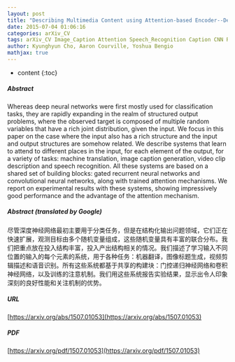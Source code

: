 ```yaml
---
layout: post
title: "Describing Multimedia Content using Attention-based Encoder--Decoder Networks"
date: 2015-07-04 01:06:16
categories: arXiv_CV
tags: arXiv_CV Image_Caption Attention Speech_Recognition Caption CNN RNN Classification Recognition
author: Kyunghyun Cho, Aaron Courville, Yoshua Bengio
mathjax: true
---
```


* content
{:toc}

##### Abstract
Whereas deep neural networks were first mostly used for classification tasks, they are rapidly expanding in the realm of structured output problems, where the observed target is composed of multiple random variables that have a rich joint distribution, given the input. We focus in this paper on the case where the input also has a rich structure and the input and output structures are somehow related. We describe systems that learn to attend to different places in the input, for each element of the output, for a variety of tasks: machine translation, image caption generation, video clip description and speech recognition. All these systems are based on a shared set of building blocks: gated recurrent neural networks and convolutional neural networks, along with trained attention mechanisms. We report on experimental results with these systems, showing impressively good performance and the advantage of the attention mechanism.

##### Abstract (translated by Google)
尽管深度神经网络最初主要用于分类任务，但是在结构化输出问题领域，它们正在快速扩展，观测目标由多个随机变量组成，这些随机变量具有丰富的联合分布。我们把重点放在投入结构丰富，投入产出结构相关的情况。我们描述了学习输入不同位置的输入的每个元素的系统，用于各种任务：机器翻译，图像标题生成，视频剪辑描述和语音识别。所有这些系统都基于共享的构建块：门控递归神经网络和卷积神经网络，以及训练的注意机制。我们用这些系统报告实验结果，显示出令人印象深刻的良好性能和关注机制的优势。

##### URL
[https://arxiv.org/abs/1507.01053](https://arxiv.org/abs/1507.01053)

##### PDF
[https://arxiv.org/pdf/1507.01053](https://arxiv.org/pdf/1507.01053)

